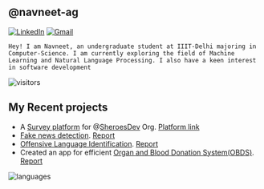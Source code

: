 ## @navneet-ag

[![LinkedIn](https://img.shields.io/badge/-LinkedIn-blue?style=social&logo=linkedin&link=https://www.linkedin.com/in/navneetagarwal20/)](https://www.linkedin.com/in/navneet-a-684b3ba1/)
[![Gmail](https://img.shields.io/badge/-Gmail-red?style=social&logo=gmail&link=mailto:navneet18348@iiitd.ac.in)](mailto:navneet18348@iiitd.ac.in)

`Hey! I am Navneet, an undergraduate student at IIIT-Delhi majoring in Computer-Science. I am currently exploring the field of Machine Learning and Natural Language Processing. I also have a keen interest in software development`

![visitors](https://komarev.com/ghpvc/?username=navneet-ag)

## My Recent projects

- A [Survey platform](https://github.com/navneet-ag/Sheroes-Survey) for @[SheroesDev](https://github.com/SheroesDev/) Org. [Platform link](https://sheroes.pages.dev/)
- [Fake news detection](https://github.com/navneet-ag/Fake-News-Detection). [Report](https://github.com/navneet-ag/Fake-News-Detection/blob/main/Covid_19_Fake_News_Detection_Task.pdf)
- [Offensive Language Identification](https://github.com/navneet-ag/Hate-Speech-Detection).  [Report](https://github.com/navneet-ag/Hate-Speech-Detection/blob/main/finalReport.pdf)
- Created an app for efficient [Organ and Blood Donation System(OBDS)](https://github.com/navneet-ag/OBDS-App). [Report](https://github.com/navneet-ag/OBDS-App/blob/master/Report.pdf)

<img  src="https://github-readme-stats.vercel.app/api/top-langs/?username=navneet-ag&theme=radical&layout=compact" alt="languages"/>
